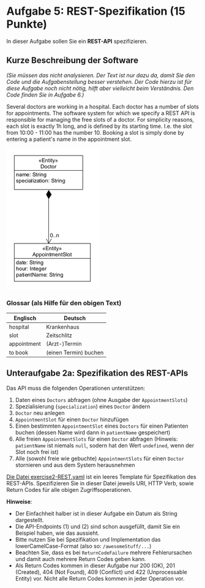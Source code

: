 # Aufgabe 5: REST-Spezifikation (15 Punkte)

In dieser Aufgabe sollen Sie ein **REST-API** spezifizieren. 

## Kurze Beschreibung der Software
*(Sie müssen das nicht analysieren. Der Text ist nur dazu da, damit Sie den Code und die Aufgabenstellung besser verstehen.
Der Code hierzu ist für diese Aufgabe noch nicht nötig, hilft aber vielleicht beim Verständnis. Den Code finden Sie in
Aufgabe 6.)*

Several doctors are working in a hospital. Each doctor has a number of slots for appointments.
The software system for which we specify a REST API is responsible for managing the free slots of a 
doctor. For simplicity reasons, each slot is exactly 1h long, and is defined by its starting time. 
I.e. the slot from 10:00 - 11:00 has the number 10. Booking a slot is simply done by entering 
a patient's name in the appointment slot. 
    
![Domain Model zu Aufgabe 5](a5_domain_model.png)

### Glossar (als Hilfe für den obigen Text)

| Englisch      | Deutsch               |
|---------------|-----------------------|
| hospital      | Krankenhaus           |
| slot          | Zeitschlitz           |
| appointment   | (Arzt-)Termin         |
| to book       | (einen Termin) buchen |


## Unteraufgabe 2a: Spezifikation des REST-APIs

Das  API muss die folgenden Operationen unterstützen: 
1. Daten eines `Doctors` abfragen (ohne Ausgabe der `AppointmentSlots`)
2. Spezialisierung (`specialization`) eines `Doctor` ändern
3. `Doctor` neu anlegen
4. `AppointmentSlot` für einen `Doctor` hinzufügen
5. Einen bestimmten `AppointmentSlot` eines `Doctors` für einen Patienten buchen (dessen Name wird
   dann in `patientName` gespeichert)
6. Alle freien `AppointmentSlots` für einen `Doctor` abfragen (Hinweis: `patientName` ist niemals `null`, 
   sodern hat den Wert `undefined`, wenn der Slot noch frei ist)
7. Alle (sowohl freie wie gebuchte) `AppointmentSlots` für einen `Doctor` stornieren und aus dem System 
   herausnehmen


[Die Datei exercise2-REST.yaml](./exercise2-REST.yaml) ist ein leeres Template für Spezifikation 
des REST-APIs. Spezifizieren Sie in dieser Datei jeweils URI, HTTP Verb, sowie Return Codes für 
alle obigen Zugriffsoperationen.


__Hinweise__: 
* Der Einfachheit halber ist in dieser Aufgabe ein Datum als String dargestellt.
* Die API-Endpoints (1) und (2) sind schon ausgefüllt, damit Sie ein Beispiel haben, wie das aussieht.
* Bitte nutzen Sie bei Spezifikation und Implementation das lowerCamelCase-Format (also so: `/awesomeStuff/...`)
* Beachten Sie, dass es bei `ReturnCodeFailure` mehrere Fehlerursachen und damit auch mehrere Return Codes
  geben kann.
* Als Return Codes kommen in dieser Aufgabe nur 200 (OK), 201 (Created), 404 (Not Found), 409 (Conflict) 
  und 422 (Unprocessable Entity) vor. Nicht alle Return Codes kommen in jeder Operation vor.

